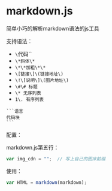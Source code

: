 # markdown.js

简单小巧的解析markdown语法的js工具

支持语法：

* `\`代码\``
* `\*斜体\*`
* `\*\*加粗\*\*`
* `\[链接\]\(链接地址\)`
* `\!\[说明\]\(图片地址\)`
* `\#\# 标题`
* `\* 无序列表`
* `1\. 有序列表`

```
​```语言
代码块
​```
```

配置：

markdown.js第五行：
```js
var img_cdn = "";  // 写上自己的图床前缀
```

使用：

```js
var HTML = markdown(markdown);
```

